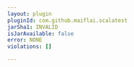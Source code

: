 ```yaml
---
layout: plugin
pluginId: com.github.maiflai.scalatest
jarSha1: INVALID
isJarAvailable: false
error: NONE
violations: []

---
```

